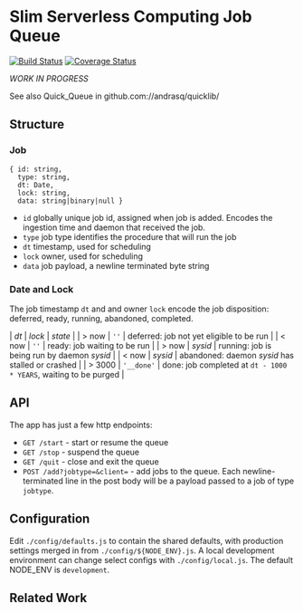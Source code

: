 Slim Serverless Computing Job Queue
===================================
[![Build Status](https://travis-ci.org/andrasq/node-miniq.svg?branch=master)](https://travis-ci.org/andrasq/node-miniq)
[![Coverage Status](https://coveralls.io/repos/github/andrasq/node-miniq/badge.svg?branch=master)](https://coveralls.io/github/andrasq/node-miniq?branch=master)

_WORK IN PROGRESS_

See also Quick_Queue in github.com://andrasq/quicklib/


Structure
---------

### Job

    { id: string,
      type: string,
      dt: Date,
      lock: string,
      data: string|binary|null }

- `id`   globally unique job id, assigned when job is added.  Encodes the
         ingestion time and daemon that received the job.
- `type` job type identifies the procedure that will run the job
- `dt`   timestamp, used for scheduling
- `lock` owner, used for scheduling
- `data` job payload, a newline terminated byte string

### Date and Lock

The job timestamp `dt` and and owner `lock` encode the job disposition:  deferred, ready,
running, abandoned, completed.

| *dt*     | *lock*     | *state* |
| > now    | `''`       | deferred: job not yet eligible to be run |
| &lt; now | `''`       | ready: job waiting to be run |
| > now    | _sysid_    | running: job is being run by daemon _sysid_ |
| &lt; now | _sysid_    | abandoned: daemon _sysid_ has stalled or crashed |
| > 3000   | `'__done'` | done: job completed at `dt - 1000 * YEARS`, waiting to be purged |


API
---

The app has just a few http endpoints:

* `GET /start` - start or resume the queue
* `GET /stop` - suspend the queue
* `GET /quit` - close and exit the queue
* `POST /add?jobtype=&client=` - add jobs to the queue.
  Each newline-terminated line in the post body will be a payload passed to a job of type `jobtype`.


Configuration
-------------

Edit `./config/defaults.js` to contain the shared defaults, with production
settings merged in from `./config/${NODE_ENV}.js`. A local development environment can
change select configs with `./config/local.js`.  The default NODE_ENV is `development`.


Related Work
------------
